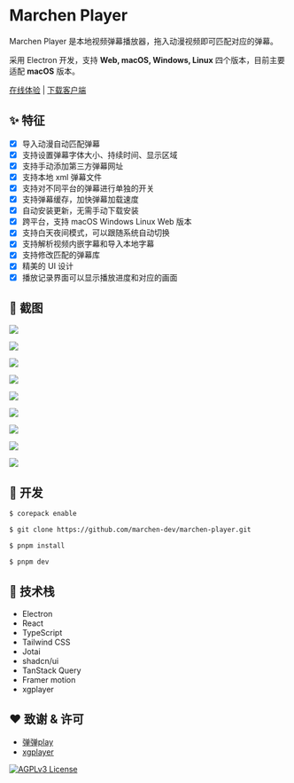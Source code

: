 # Marchen Player

Marchen Player 是本地视频弹幕播放器，拖入动漫视频即可匹配对应的弹幕。

采用 Electron 开发，支持 **Web, macOS, Windows, Linux** 四个版本，目前主要适配 **macOS** 版本。

[在线体验](https://marchen-play.suemor.com) | [下载客户端](https://github.com/marchen-dev/marchen-player/releases/latest)

## ✨ 特征

- [x] 导入动漫自动匹配弹幕
- [x] 支持设置弹幕字体大小、持续时间、显示区域
- [x] 支持手动添加第三方弹幕网址
- [x] 支持本地 xml 弹幕文件
- [x] 支持对不同平台的弹幕进行单独的开关
- [x] 支持弹幕缓存，加快弹幕加载速度
- [x] 自动安装更新，无需手动下载安装
- [x] 跨平台，支持 macOS Windows Linux Web 版本
- [x] 支持白天夜间模式，可以跟随系统自动切换
- [x] 支持解析视频内嵌字幕和导入本地字幕
- [x] 支持修改匹配的弹幕库
- [x] 精美的 UI 设计
- [x] 播放记录界面可以显示播放进度和对应的画面

## 👀 截图

![](https://fastly.jsdelivr.net/gh/suemor233/static@main/img/CleanShot%202024-11-21%20at%2019.38.37%402x.png)

![](https://fastly.jsdelivr.net/gh/suemor233/static@main/img/CleanShot%202024-11-21%20at%2019.41.34%402x.png)

![](https://fastly.jsdelivr.net/gh/suemor233/static@main/img/202501061557157.png)

![](https://fastly.jsdelivr.net/gh/suemor233/static@main/img/202501061604943.png)

![](https://fastly.jsdelivr.net/gh/suemor233/static@main/img/202501061604942.png)

![](https://fastly.jsdelivr.net/gh/suemor233/static@main/img/CleanShot%202024-11-21%20at%2019.40.33%402x.png)

![](https://fastly.jsdelivr.net/gh/suemor233/static@main/img/CleanShot%202024-11-21%20at%2019.39.05%402x.png)

![](https://fastly.jsdelivr.net/gh/suemor233/static@main/img/CleanShot%202024-11-21%20at%2019.39.09%402x.png)

![](https://fastly.jsdelivr.net/gh/suemor233/static@main/img/202501292219389.png)

## 🔧 开发

```bash
$ corepack enable

$ git clone https://github.com/marchen-dev/marchen-player.git

$ pnpm install

$ pnpm dev
```

## 📎 技术栈

- Electron
- React
- TypeScript
- Tailwind CSS
- Jotai
- shadcn/ui
- TanStack Query
- Framer motion
- xgplayer

## ❤️ 致谢 & 许可

- [弹弹play](https://www.dandanplay.com)
- [xgplayer](https://github.com/bytedance/xgplayer)

[![AGPLv3 License](https://img.shields.io/badge/License-AGPLv3-blue.svg)](https://www.gnu.org/licenses/agpl-3.0)
